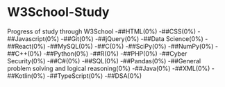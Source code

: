# W3School-Study
Progress of study through W3School
-##HTML(0%)
-##CSS(0%)
-##Javascript(0%)
-##Git(0%)
-##jQuery(0%)
-##Data Science(0%)
-##React(0%)
-##MySQL(0%)
-##C(0%)
-##SciPy(0%)
-##NumPy(0%)
-##C++(0%)
-##Python(0%)
-##R(0%)
-##PHP(0%)
-##Cyber Security(0%)
-##C#(0%)
-##SQL(0%)
-##Pandas(0%)
-##General problem solving and logical reasoning(0%)
-##Java(0%)
-##XML(0%)
-##Kotlin(0%)
-##TypeScript(0%)
-##DSA(0%)
